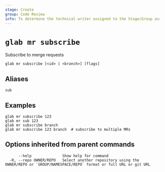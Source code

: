 ```yaml
---
stage: Create
group: Code Review
info: To determine the technical writer assigned to the Stage/Group associated with this page, see https://about.gitlab.com/handbook/product/ux/technical-writing/#assignments
---
```


<!--
This documentation is auto generated by a script.
Please do not edit this file directly. Run `make gen-docs` instead.
-->

# `glab mr subscribe`

Subscribe to merge requests

```plaintext
glab mr subscribe [<id> | <branch>] [flags]
```

## Aliases

```plaintext
sub
```

## Examples

```plaintext
glab mr subscribe 123
glab mr sub 123
glab mr subscribe branch
glab mr subscribe 123 branch  # subscribe to multiple MRs

```

## Options inherited from parent commands

```plaintext
      --help              Show help for command
  -R, --repo OWNER/REPO   Select another repository using the OWNER/REPO or `GROUP/NAMESPACE/REPO` format or full URL or git URL
```
